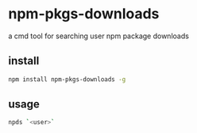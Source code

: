 # npm-pkgs-downloads

a cmd tool for searching user npm package downloads

## install

```bash
npm install npm-pkgs-downloads -g
```

## usage

```bash
npds `<user>`
```
